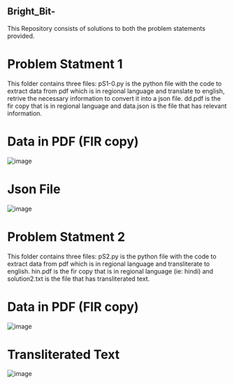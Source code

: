 ## Bright_Bit-
This Repository consists of solutions to both the problem statements provided.

# Problem Statment 1
 This folder contains three files:
 pS1-0.py is the python file with the code to extract data from pdf which is in regional language and translate to english, retrive the necessary information to convert it into a json file.
 dd.pdf is the fir copy that is in regional language and data.json is the file that has relevant information.
 
 # Data in PDF (FIR copy)
 ![image](https://user-images.githubusercontent.com/65002995/178812187-3da55fca-e9b6-4e10-8bbd-eb487209d73f.png)
 # Json File 
![image](https://user-images.githubusercontent.com/65002995/178812209-06fe2433-2c03-408d-b8d1-fcc8bf4e9d7f.png)



# Problem Statment 2
 This folder contains three files:
 pS2.py is the python file with the code to extract data from pdf which is in regional language and transliterate to english.
 hin.pdf is the fir copy that is in regional language (ie: hindi) and solution2.txt is the file that has transliterated text.
 
  # Data in PDF (FIR copy)
![image](https://user-images.githubusercontent.com/65002995/178813016-315b56fc-a744-4700-b226-550200507d8c.png)
 # Transliterated Text
![image](https://user-images.githubusercontent.com/65002995/178813057-0a375895-b4be-45c7-b797-737fad38f680.png)

